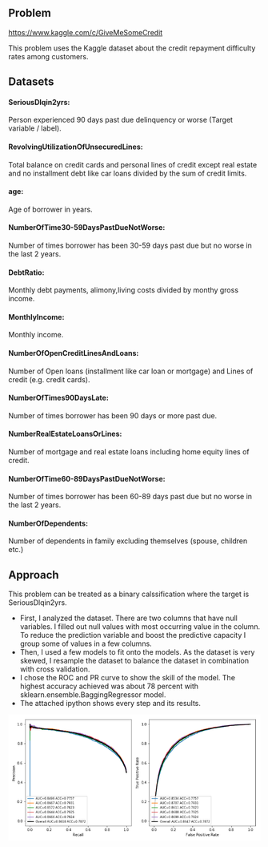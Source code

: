 ## Problem

https://www.kaggle.com/c/GiveMeSomeCredit

This problem uses the Kaggle dataset about the credit repayment difficulty rates among customers. 

## Datasets
#### SeriousDlqin2yrs:
Person experienced 90 days past due delinquency or worse (Target variable / label).

#### RevolvingUtilizationOfUnsecuredLines:
Total balance on credit cards and personal lines of credit except real estate and no installment debt like car loans divided by the sum of credit limits.

#### age:
Age of borrower in years.

#### NumberOfTime30-59DaysPastDueNotWorse:
Number of times borrower has been 30-59 days past due but no worse in the last 2 years.

#### DebtRatio:
Monthly debt payments, alimony,living costs divided by monthy gross income.

#### MonthlyIncome:
Monthly income.

#### NumberOfOpenCreditLinesAndLoans:
Number of Open loans (installment like car loan or mortgage) and Lines of credit (e.g. credit cards).

#### NumberOfTimes90DaysLate:
Number of times borrower has been 90 days or more past due.

#### NumberRealEstateLoansOrLines:
Number of mortgage and real estate loans including home equity lines of credit.

#### NumberOfTime60-89DaysPastDueNotWorse:
Number of times borrower has been 60-89 days past due but no worse in the last 2 years.

#### NumberOfDependents:
Number of dependents in family excluding themselves (spouse, children etc.)

## Approach
This problem can be treated as a binary calssification where the target is SeriousDlqin2yrs. 
- First, I analyzed the dataset. There are two columns that have null variables. I filled out null values with most occurring value in the column. To reduce the prediction variable and boost the predictive capacity I group some of values in a few columns. 
- Then, I used a few models to fit onto the models. As the dataset is very skewed, I resample the dataset to balance the dataset in combination with cross validation. 
- I chose the ROC and PR curve to show the skill of the model. The highest accuracy achieved was about 78 percent with sklearn.ensemble.BaggingRegressor model.
- The attached ipython shows every step and its results.

![PR_ROC](/PR_ROC_curve.png)
